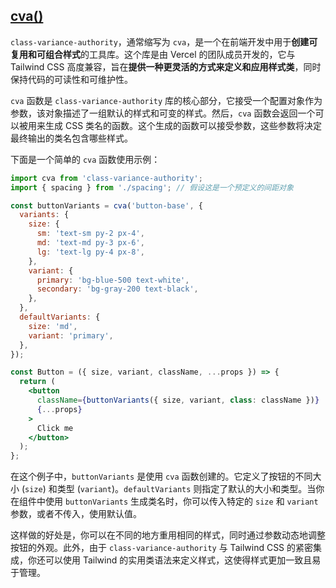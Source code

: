 
## [cva()](https://cva.style/docs/api-reference)
`class-variance-authority`，通常缩写为 `cva`，是一个在前端开发中用于**创建可复用和可组合样式**的工具库。这个库是由 Vercel 的团队成员开发的，它与 Tailwind CSS 高度兼容，旨在**提供一种更灵活的方式来定义和应用样式类**，同时保持代码的可读性和可维护性。

`cva` 函数是 `class-variance-authority` 库的核心部分，它接受一个配置对象作为参数，该对象描述了一组默认的样式和可变的样式。然后，`cva` 函数会返回一个可以被用来生成 CSS 类名的函数。这个生成的函数可以接受参数，这些参数将决定最终输出的类名包含哪些样式。

下面是一个简单的 `cva` 函数使用示例：

```jsx
import cva from 'class-variance-authority';
import { spacing } from './spacing'; // 假设这是一个预定义的间距对象

const buttonVariants = cva('button-base', {
  variants: {
    size: {
      sm: 'text-sm py-2 px-4',
      md: 'text-md py-3 px-6',
      lg: 'text-lg py-4 px-8',
    },
    variant: {
      primary: 'bg-blue-500 text-white',
      secondary: 'bg-gray-200 text-black',
    },
  },
  defaultVariants: {
    size: 'md',
    variant: 'primary',
  },
});

const Button = ({ size, variant, className, ...props }) => {
  return (
    <button
      className={buttonVariants({ size, variant, class: className })}
      {...props}
    >
      Click me
    </button>
  );
};
```

在这个例子中，`buttonVariants` 是使用 `cva` 函数创建的。它定义了按钮的不同大小 (`size`) 和类型 (`variant`)。`defaultVariants` 则指定了默认的大小和类型。当你在组件中使用 `buttonVariants` 生成类名时，你可以传入特定的 `size` 和 `variant` 参数，或者不传入，使用默认值。

这样做的好处是，你可以在不同的地方重用相同的样式，同时通过参数动态地调整按钮的外观。此外，由于 `class-variance-authority` 与 Tailwind CSS 的紧密集成，你还可以使用 Tailwind 的实用类语法来定义样式，这使得样式更加一致且易于管理。